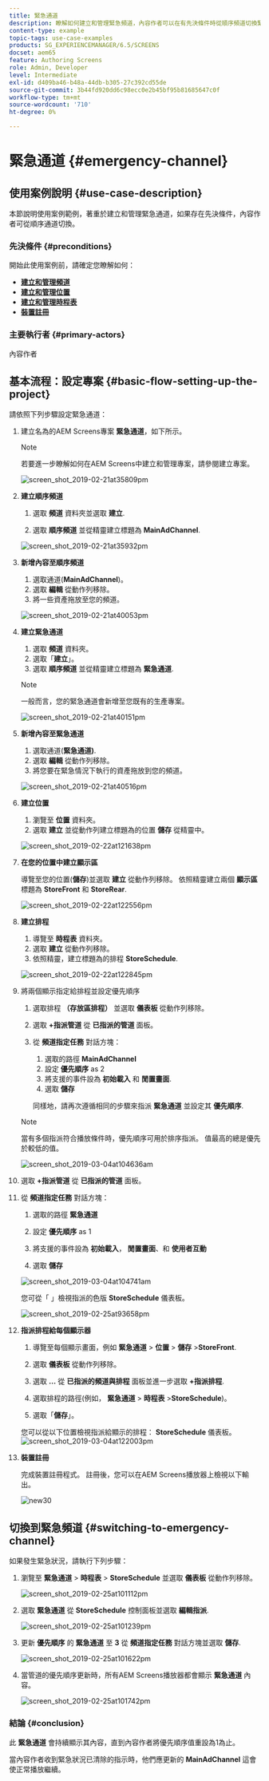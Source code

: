```yaml
---
title: 緊急通道
description: 瞭解如何建立和管理緊急頻道，內容作者可以在有先決條件時從順序頻道切換緊急頻道。
content-type: example
topic-tags: use-case-examples
products: SG_EXPERIENCEMANAGER/6.5/SCREENS
docset: aem65
feature: Authoring Screens
role: Admin, Developer
level: Intermediate
exl-id: d409ba46-b48a-44db-b305-27c392cd55de
source-git-commit: 3b44fd920dd6c98ecc0e2b45bf95b81685647c0f
workflow-type: tm+mt
source-wordcount: '710'
ht-degree: 0%

---
```


# 緊急通道 {#emergency-channel}

## 使用案例說明 {#use-case-description}

本節說明使用案例範例，著重於建立和管理緊急通道，如果存在先決條件，內容作者可從順序通道切換。

### 先決條件 {#preconditions}

開始此使用案例前，請確定您瞭解如何：

* **[建立和管理頻道](managing-channels.md)**
* **[建立和管理位置](managing-locations.md)**
* **[建立和管理時程表](managing-schedules.md)**
* **[裝置註冊](device-registration.md)**

### 主要執行者 {#primary-actors}

內容作者

## 基本流程：設定專案 {#basic-flow-setting-up-the-project}

請依照下列步驟設定緊急通道：

1. 建立名為的AEM Screens專案 **緊急通道**，如下所示。

   >[!NOTE]
   >若要進一步瞭解如何在AEM Screens中建立和管理專案，請參閱建立專案。

   ![screen_shot_2019-02-21at35809pm](assets/screen_shot_2019-02-21at35809pm.png)

1. **建立順序頻道**

   1. 選取 **頻道** 資料夾並選取 **建立**.

   1. 選取 **順序頻道** 並從精靈建立標題為 **MainAdChannel**.

   ![screen_shot_2019-02-21at35932pm](assets/screen_shot_2019-02-21at35932pm.png)

1. **新增內容至順序頻道**

   1. 選取通道(**MainAdChannel**)。
   1. 選取 **編輯** 從動作列移除。
   1. 將一些資產拖放至您的頻道。

   ![screen_shot_2019-02-21at40053pm](assets/screen_shot_2019-02-21at40053pm.png)

1. **建立緊急通道**

   1. 選取 **頻道** 資料夾。
   1. 選取「**建立**」。
   1. 選取 **順序頻道** 並從精靈建立標題為 **緊急通道**.

   >[!NOTE]
   >
   >一般而言，您的緊急通道會新增至您既有的生產專案。

   ![screen_shot_2019-02-21at40151pm](assets/screen_shot_2019-02-21at40151pm.png)

1. **新增內容至緊急通道**

   1. 選取通道(**緊急通道)**.
   1. 選取 **編輯** 從動作列移除。
   1. 將您要在緊急情況下執行的資產拖放到您的頻道。

   ![screen_shot_2019-02-21at40516pm](assets/screen_shot_2019-02-21at40516pm.png)

1. **建立位置**

   1. 瀏覽至 **位置** 資料夾。
   1. 選取 **建立** 並從動作列建立標題為的位置 **儲存** 從精靈中。

   ![screen_shot_2019-02-22at121638pm](assets/screen_shot_2019-02-22at121638pm.png)

1. **在您的位置中建立顯示區**

   導覽至您的位置(**儲存**)並選取 **建立** 從動作列移除。 依照精靈建立兩個 **顯示區** 標題為 **StoreFront** 和 **StoreRear**.

   ![screen_shot_2019-02-22at122556pm](assets/screen_shot_2019-02-22at122556pm.png)

1. **建立排程**

   1. 導覽至 **時程表** 資料夾。
   1. 選取 **建立** 從動作列移除。
   1. 依照精靈，建立標題為的排程 **StoreSchedule**.

   ![screen_shot_2019-02-22at122845pm](assets/screen_shot_2019-02-22at122845pm.png)

1. 將兩個顯示指定給排程並設定優先順序

   1. 選取排程 **（存放區排程）** 並選取 **儀表板** 從動作列移除。

   1. 選取 **+指派管道** 從 **已指派的管道** 面板。

   1. 從 **頻道指定任務** 對話方塊：

      1. 選取的路徑 **MainAdChannel**
      1. 設定 **優先順序** as 2
      1. 將支援的事件設為 **初始載入** 和 **閒置畫面**.
      1. 選取 **儲存**

      同樣地，請再次遵循相同的步驟來指派 **緊急通道** 並設定其 **優先順序**.

   >[!NOTE]
   >
   >當有多個指派符合播放條件時，優先順序可用於排序指派。 值最高的總是優先於較低的值。

   ![screen_shot_2019-03-04at104636am](assets/screen_shot_2019-03-04at104636am.png)

1. 選取 **+指派管道** 從 **已指派的管道** 面板。

1. 從 **頻道指定任務** 對話方塊：

   1. 選取的路徑 **緊急通道**
   1. 設定 **優先順序** as 1

   1. 將支援的事件設為 **初始載入**， **閒置畫面**、和 **使用者互動**

   1. 選取 **儲存**

   ![screen_shot_2019-03-04at104741am](assets/screen_shot_2019-03-04at104741am.png)

   您可從「 」檢視指派的色版 **StoreSchedule** 儀表板。

   ![screen_shot_2019-02-25at93658pm](assets/screen_shot_2019-02-25at93658pm.png)

1. **指派排程給每個顯示器**

   1. 導覽至每個顯示畫面，例如 **緊急通道** > **位置** > **儲存** >**StoreFront**.

   1. 選取 **儀表板** 從動作列移除。
   1. 選取 **...** 從 **已指派的頻道與排程** 面板並進一步選取 **+指派排程**.

   1. 選取排程的路徑(例如， **緊急通道** > **時程表** >**StoreSchedule**)。

   1. 選取「**儲存**」。

   您可以從以下位置檢視指派給顯示的排程： **StoreSchedule** 儀表板。
   ![screen_shot_2019-03-04at122003pm](assets/screen_shot_2019-03-04at122003pm.png)

1. **裝置註冊**

   完成裝置註冊程式。 註冊後，您可以在AEM Screens播放器上檢視以下輸出。

   ![new30](assets/new30.gif)

## 切換到緊急頻道 {#switching-to-emergency-channel}

如果發生緊急狀況，請執行下列步驟：

1. 瀏覽至 **緊急通道** > **時程表** > **StoreSchedule** 並選取 **儀表板** 從動作列移除。

   ![screen_shot_2019-02-25at101112pm](assets/screen_shot_2019-02-25at101112pm.png)

1. 選取 **緊急通道** 從 **StoreSchedule** 控制面板並選取 **編輯指派**.

   ![screen_shot_2019-02-25at101239pm](assets/screen_shot_2019-02-25at101239pm.png)

1. 更新 **優先順序** 的 **緊急通道** 至 **3** 從 **頻道指定任務** 對話方塊並選取 **儲存**.

   ![screen_shot_2019-02-25at101622pm](assets/screen_shot_2019-02-25at101622pm.png)

1. 當管道的優先順序更新時，所有AEM Screens播放器都會顯示 **緊急通道** 內容。

   ![screen_shot_2019-02-25at101742pm](assets/screen_shot_2019-02-25at101742pm.png)

### 結論 {#conclusion}

此 **緊急通道** 會持續顯示其內容，直到內容作者將優先順序值重設為1為止。

當內容作者收到緊急狀況已清除的指示時，他們應更新的 **MainAdChannel** 這會使正常播放繼續。
